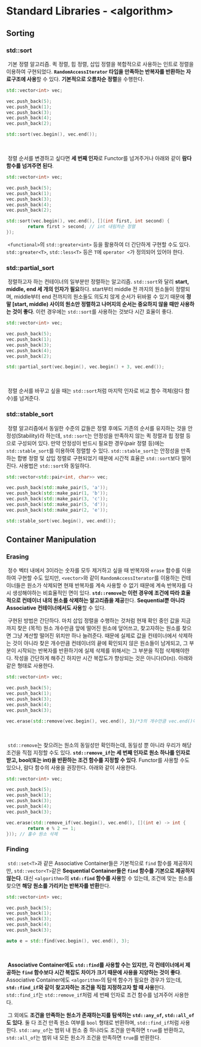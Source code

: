 # Standard Libraries - &lt;algorithm>

## Sorting

### std::sort

&nbsp;기본 정렬 알고리즘. 퀵 정렬, 힙 정렬, 삽입 정렬을 복합적으로 사용하는 인트로 정렬을 이용하여 구현되었다. **`RandomAccessIterator` 타입을 만족하는 반복자를 반환하는 자료구조에 사용**할 수 있다. **기본적으로 오름차순 정렬**을 수행한다.

```C++
std::vector<int> vec;

vec.push_back(5);
vec.push_back(1);
vec.push_back(3);
vec.push_back(4);
vec.push_back(2);

std::sort(vec.begin(), vec.end());
```
<br>

&nbsp;정렬 순서를 변경하고 싶다면 **세 번째 인자**로 Functor를 넘겨주거나 아래와 같이 **람다 함수를 넘겨주면 된다**.

```C++
std::vector<int> vec;

vec.push_back(5);
vec.push_back(1);
vec.push_back(3);
vec.push_back(4);
vec.push_back(2);

std::sort(vec.begin(), vec.end(), [](int first, int second) {
        return first > second; // int 내림차순 정렬
});
```

&nbsp;`<functional>`의 `std::greater<int>` 등을 활용하여 더 간단하게 구현할 수도 있다. `std::greater<T>`, `std::less<T>` 등은 `T`에 `operator <`가 정의되어 있어야 한다.


### std::partial_sort

&nbsp;정렬하고자 하는 컨테이너의 일부분만 정렬하는 알고리즘. `std::sort`와 달리 **start, middle, end 세 개의 인자가 필요**하다. start부터 middle 전 까지의 원소들이 정렬되며, middle부터 end 전까지의 원소들도 의도치 않게 순서가 뒤바뀔 수 있기 때문에 **정말 [start, middle) 사이의 원소만 정렬하고 나머지의 순서는 중요하지 않을 때만 사용하는 것이 좋다**. 이런 경우에는 `std::sort`를 사용하는 것보다 시간 효율이 좋다.

```C++
std::vector<int> vec;

vec.push_back(5);
vec.push_back(1);
vec.push_back(3);
vec.push_back(4);
vec.push_back(2);

std::partial_sort(vec.begin(), vec.begin() + 3, vec.end());
```
<br>

&nbsp;정렬 순서를 바꾸고 싶을 때는 `std::sort`처럼 마지막 인자로 비교 함수 객체(람다 함수)를 넘겨준다.


### std::stable_sort

&nbsp;정렬 알고리즘에서 동일한 수준의 값들은 정렬 후에도 기존의 순서를 유지하는 것을 안정성(Stability)라 하는데, `std::sort`는 안정성을 만족하지 않는 퀵 정렬과 힙 정렬 등으로 구성되어 있다. 만약 안정성이 반드시 필요한 경우(pair 정렬 등)에는 `std::stable_sort`를 이용하여 정렬할 수 있다. `std::stable_sort`는 안정성을 만족하는 합병 정렬 및 삽입 정렬로 구현되었기 때문에 시간적 효율은 `std::sort`보다 떨어진다. 사용법은 `std::sort`와 동일하다.

```C++
std::vector<std::pair<int, char>> vec;

vec.push_back(std::make_pair(5, 'a'));
vec.push_back(std::make_pair(1, 'b'));
vec.push_back(std::make_pair(3, 'c'));
vec.push_back(std::make_pair(5, 'd'));
vec.push_back(std::make_pair(2, 'e'));

std::stable_sort(vec.begin(), vec.end());
```


## Container Manipulation

### Erasing

&nbsp;정수 벡터 내에서 3이라는 숫자를 모두 제거하고 싶을 때 반복자와 `erase` 함수를 이용하여 구현할 수도 있지만, `<vector>`와 같이 `RandomAccessIterator`를 이용하는 컨테이너들은 원소가 삭제되면 현재 반복자를 계속 사용할 수 없기 때문에 계속 반복자를 다시 생성해야하는 비효율적인 면이 있다. **`std::remove`는 이런 경우에 조건에 따라 효율적으로 컨테이너 내의 원소를 삭제하는 알고리즘을 제공**한다. **Sequential뿐 아니라 Associative 컨테이너에서도 사용**할 수 있다.

&nbsp;구현된 방법은 간단하다. 마치 삽입 정렬을 수행하는 것처럼 현재 확인 중인 값을 지금까지 찾은 (목적) 원소 개수만큼 앞에 떨어진 원소에 덮어쓰고, 찾고자하는 원소를 찾으면 그냥 계산할 떨어진 위치만 하나 늘려준다. 때문에 실제로 값을 컨테이너에서 삭제하는 것이 아니라 찾은 개수만큼 컨테이너의 끝에 확인되지 않은 원소들이 남게되고, 그 부분이 시작되는 반복자를 반환하기에 실제 삭제를 위해서는 그 부분을 직접 삭제해야한다. 작성을 간단하게 해주긴 하지만 시간 복잡도가 향상되는 것은 아니다(O(n)). 아래와 같은 형태로 사용한다.

```C++
std::vector<int> vec;

vec.push_back(5);
vec.push_back(1);
vec.push_back(3);
vec.push_back(4);
vec.push_back(3);

vec.erase(std::remove(vec.begin(), vec.end(), 3)/*3의 개수만큼 vec.end()에서 떨어진 위치의 반복자 반환*/, vec.end());
```
<br>

&nbsp;`std::remove`는 찾으려는 원소의 동일성만 확인하는데, 동일성 뿐 아니라 우리가 해당 조건을 직접 지정할 수도 있다. **`std::remove_if`는 세 번째 인자로 원소 하나를 인자로 받고, bool(또는 int)을 반환하는 조건 함수를 지정할 수 있다**. Functor를 사용할 수도 있으나, 람다 함수의 사용을 권장한다. 아래와 같이 사용한다.

```C++
std::vector<int> vec;

vec.push_back(5);
vec.push_back(1);
vec.push_back(3);
vec.push_back(4);
vec.push_back(3);

vec.erase(std::remove_if(vec.begin(), vec.end(), [](int e) -> int {
        return e % 2 == 1;
})); // 홀수 원소 삭제
```


### Finding

&nbsp;`std::set<T>`과 같은 Associative Container들은 기본적으로 `find` 함수를 제공하지만, `std::vector<T>`같은 **Sequential Container들은 `find` 함수를 기본으로 제공하지 않는다**. 대신 `<algorithm>`의 **`std::find` 함수를 사용**할 수 있는데, 조건에 맞는 원소를 찾으면 **해당 원소를 가리키는 반복자를 반환**한다.

```C++
std::vector<int> vec;

vec.push_back(5);
vec.push_back(1);
vec.push_back(3);
vec.push_back(4);
vec.push_back(3);

auto e = std::find(vec.begin(), vec.end(), 3);
```
<br>

&nbsp;**Associative Container에도 `std::find`를 사용할 수는 있지만, 각 컨테이너에서 제공하는 `find` 함수보다 시간 복잡도 차이가 크기 때문에 사용을 지양하는 것이 좋다**. Associative Container에도 `<algorithm>`의 탐색 함수가 필요한 경우가 있는데, **`std::find_if`와 같이 찾고자하는 조건을 직접 지정하고자 할 때 사용**한다. `std::find_if`는 `std::remove_if`처럼 세 번째 인자로 조건 함수를 넘겨주어 사용한다.


&nbsp;그 외에도 **조건을 만족하는 원소가 존재하는지를 탐색하는 `std::any_of`, `std::all_of`도 있다**. 둘 다 조건 만족 원소 여부를 `bool` 형태로 반환하며, `std::find_if`처럼 사용한다. `std::any_of`는 범위 내 원소 중 하나라도 조건을 만족하면 `true`를 반환하고, `std::all_of`는 범위 내 모든 원소가 조건을 만족하면 `true`를 반환한다.
